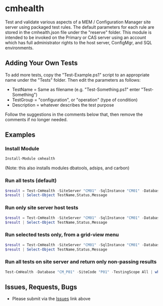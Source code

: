 # cmhealth

Test and validate various aspects of a MEM / Configuration Manager site server using packaged 
test rules.  The default parameters for each rule are stored in the cmhealth.json file under 
the "reserve" folder. This module is intended to be invoked on the Primary or CAS server using
an account which has full administrator rights to the host server, ConfigMgr, and SQL environments.

## Adding Your Own Tests

To add more tests, copy the "Test-Example.ps1" script to an appropriate name under the "Tests" folder.
Then edit the parameters as follows:

* TestName = Same as filename (e.g. "Test-Something.ps1" enter "Test-Something")
* TestGroup = "configuration", or "operation" (type of condition)
* Description = whatever describes the test purpose

Follow the suggestions in the comments below that, then remove the comments if no longer needed.

## Examples

### Install Module

```powershell
Install-Module cmhealth
```
(Note: this also installs modules dbatools, adsips, and carbon)

### Run all tests (default)

```powershell
$result = Test-CmHealth -SiteServer "CM01" -SqlInstance "CM01" -Database "CM_P01" -SiteCode "P01"
$result | Select-Object TestName,Status,Message
```

### Run only site server host tests

```powershell
$result = Test-CmHealth -SiteServer "CM01" -SqlInstance "CM01" -Database "CM_P01" -SiteCode "P01" -TestingScope "Host"
$result | Select-Object TestName,Status,Message
```

### Run selected tests only, from a grid-view menu

```powershell
$result = Test-CmHealth -SiteServer "CM01" -SqlInstance "CM01" -Database "CM_P01" -SiteCode "P01" -TestingScope "Select"
$result | Select-Object TestName,Status,Message
```

### Run all tests on site server and return only non-passing results

```powershell
Test-CmHealth -Database "CM_P01" -SiteCode "P01" -TestingScope All | where {$_.Status -ne 'PASS'}
```

## Issues, Requests, Bugs

* Please submit via the [Issues](https://github.com/Skatterbrainz/cmhealth/issues) link above

